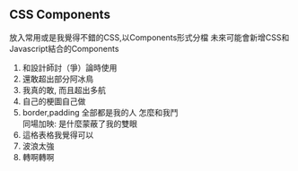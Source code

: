 ## CSS Components
放入常用或是我覺得不錯的CSS,以Components形式分檔 未來可能會新增CSS和Javascript結合的Components

1. 和設計師討（爭）論時使用   
2. 還敢超出部分阿冰鳥
3. 我真的敢, 而且超出多航
4. 自己的梗圖自己做
5. border,padding 全部都是我的人 怎麼和我鬥   
   同場加映: 是什麼蒙蔽了我的雙眼   
6. 這格表格我覺得可以   
7. 波浪太強   
8. 轉啊轉啊   
